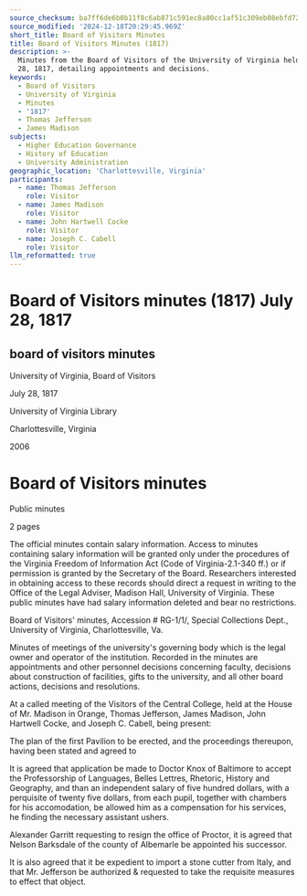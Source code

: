 ```yaml
---
source_checksum: ba7ff6de6b0b11f8c6ab871c591ec8a00cc1af51c309eb08ebfd72c1f936e015
source_modified: '2024-12-18T20:29:45.969Z'
short_title: Board of Visitors Minutes
title: Board of Visitors Minutes (1817)
description: >-
  Minutes from the Board of Visitors of the University of Virginia held on July
  28, 1817, detailing appointments and decisions.
keywords:
  - Board of Visitors
  - University of Virginia
  - Minutes
  - '1817'
  - Thomas Jefferson
  - James Madison
subjects:
  - Higher Education Governance
  - History of Education
  - University Administration
geographic_location: 'Charlottesville, Virginia'
participants:
  - name: Thomas Jefferson
    role: Visitor
  - name: James Madison
    role: Visitor
  - name: John Hartwell Cocke
    role: Visitor
  - name: Joseph C. Cabell
    role: Visitor
llm_reformatted: true
---
```

# Board of Visitors minutes (1817) July 28, 1817

## board of visitors minutes

University of Virginia, Board of Visitors

July 28, 1817

University of Virginia Library

Charlottesville, Virginia

2006

# Board of Visitors minutes

Public minutes

2 pages

The official minutes contain salary information. Access to minutes containing salary information will be granted only under the procedures of the Virginia Freedom of Information Act (Code of Virginia-2.1-340 ff.) or if permission is granted by the Secretary of the Board. Researchers interested in obtaining access to these records should direct a request in writing to the Office of the Legal Adviser, Madison Hall, University of Virginia. These public minutes have had salary information deleted and bear no restrictions.

Board of Visitors' minutes, Accession # RG-1/1/, Special Collections Dept., University of Virginia, Charlottesville, Va.

Minutes of meetings of the university's governing body which is the legal owner and operator of the institution. Recorded in the minutes are appointments and other personnel decisions concerning faculty, decisions about construction of facilities, gifts to the university, and all other board actions, decisions and resolutions.

At a called meeting of the Visitors of the Central College, held at the House of Mr. Madison in Orange, Thomas Jefferson, James Madison, John Hartwell Cocke, and Joseph C. Cabell, being present:

The plan of the first Pavilion to be erected, and the proceedings thereupon, having been stated and agreed to

It is agreed that application be made to Doctor Knox of Baltimore to accept the Professorship of Languages, Belles Lettres, Rhetoric, History and Geography, and than an independent salary of five hundred dollars, with a perquisite of twenty five dollars, from each pupil, together with chambers for his accomodation, be allowed him as a compensation for his services, he finding the necessary assistant ushers.

Alexander Garritt requesting to resign the office of Proctor, it is agreed that Nelson Barksdale of the county of Albemarle be appointed his successor.

It is also agreed that it be expedient to import a stone cutter from Italy, and that Mr. Jefferson be authorized & requested to take the requisite measures to effect that object.
